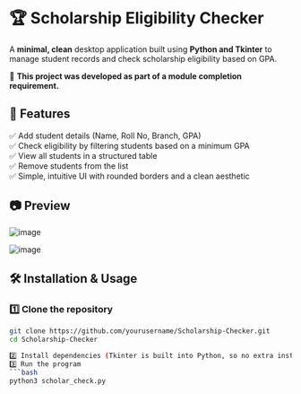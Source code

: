 # 🏆 Scholarship Eligibility Checker  

A **minimal, clean** desktop application built using **Python and Tkinter** to manage student records and check scholarship eligibility based on GPA.  

📝 **This project was developed as part of a module completion requirement.**  

## 🚀 Features  
✅ Add student details (Name, Roll No, Branch, GPA)  
✅ Check eligibility by filtering students based on a minimum GPA  
✅ View all students in a structured table  
✅ Remove students from the list  
✅ Simple, intuitive UI with rounded borders and a clean aesthetic  

## 📷 Preview  

  ![image](https://github.com/user-attachments/assets/6a1cf9d2-5b67-4648-babb-3eec67cfeb61)

  ![image](https://github.com/user-attachments/assets/39ea28bd-e8a5-46cc-b57d-6928690c7de8)



## 🛠️ Installation & Usage  

### 1️⃣ Clone the repository  
```bash
git clone https://github.com/yourusername/Scholarship-Checker.git
cd Scholarship-Checker

2️⃣ Install dependencies (Tkinter is built into Python, so no extra installs needed)
3️⃣ Run the program
```bash
python3 scholar_check.py
